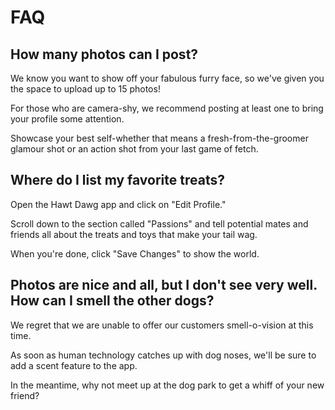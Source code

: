 # FAQ

## How many photos can I post?

We know you want to show off your fabulous furry face, so we've given you the space to upload up to 15 photos!

For those who are camera-shy, we recommend posting at least one to bring your profile some attention.

Showcase your best self-whether that means a fresh-from-the-groomer glamour shot or an action shot from your last game of fetch.

## Where do I list my favorite treats?

Open the Hawt Dawg app and click on "Edit Profile."

Scroll down to the section called "Passions" and tell potential mates and friends all about the treats and toys that make your tail wag. 

When you're done, click "Save Changes" to show the world.

## Photos are nice and all, but I don't see very well. How can I smell the other dogs?

We regret that we are unable to offer our customers smell-o-vision at this time. 

As soon as human technology catches up with dog noses, we'll be sure to add a scent feature to the app.

In the meantime, why not meet up at the dog park to get a whiff of your new friend?
